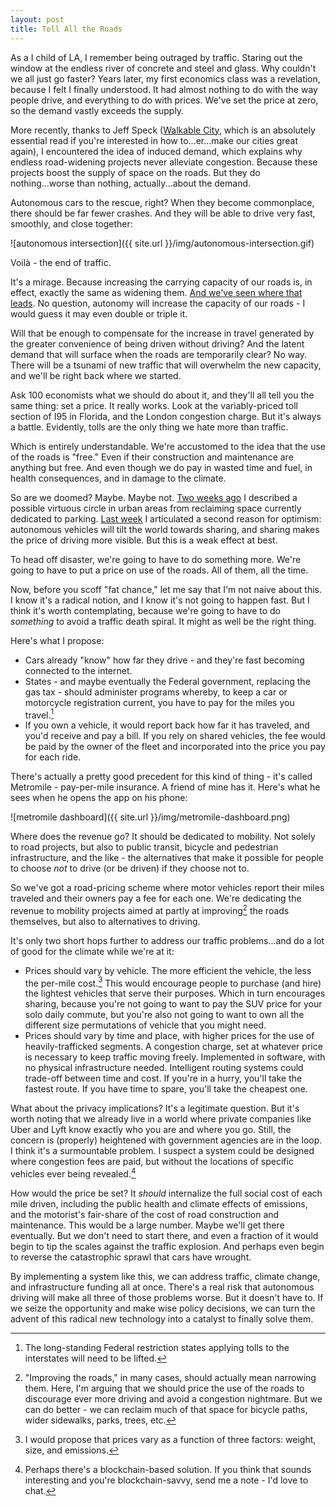 ```yaml
--- 
layout: post
title: Toll All the Roads 
--- 
```


As a I child of LA, I remember being outraged by traffic. Staring out the window at the endless river of concrete and steel and glass. Why couldn't we all just go faster? Years later, my first economics class was a revelation, because I felt I finally understood. It had almost nothing to do with the way people drive, and everything to do with prices. We've set the price at zero, so the demand vastly exceeds the supply.

More recently, thanks to Jeff Speck ([Walkable City][walkable-city], which is an absolutely essential read if you're interested in how to...er...make our cities great again), I encountered the idea of induced demand, which explains why endless road-widening projects never alleviate congestion. Because these projects boost the supply of space on the roads. But they do nothing...worse than nothing, actually...about the demand.

Autonomous cars to the rescue, right? When they become commonplace, there should be far fewer crashes. And they will be able to drive very fast, smoothly, and close together: 

![autonomous intersection]({{ site.url }}/img/autonomous-intersection.gif)

Voilà - the end of traffic. 

It's a mirage. Because increasing the carrying capacity of our roads is, in effect, exactly the same as widening them. [And we've seen where that leads][LA-405]. No question, autonomy will increase the capacity of our roads - I would guess it may even double or triple it.

Will that be enough to compensate for the increase in travel generated by the greater convenience of being driven without driving? And the latent demand that will surface when the roads are temporarily clear? No way. There will be a tsunami of new traffic that will overwhelm the new capacity, and we'll be right back where we started.

Ask 100 economists what we should do about it, and they'll all tell you the same thing: set a price. It really works. Look at the variably-priced toll section of I95 in Florida, and the London congestion charge. But it's always a battle. Evidently, tolls are the only thing we hate more than traffic. 

Which is entirely understandable. We're accustomed to the idea that the use of the roads is "free." Even if their construction and maintenance are anything but free. And even though we do pay in wasted time and fuel, in health consequences, and in damage to the climate.

So are we doomed? Maybe. Maybe not. [Two weeks ago][parking-post] I described a possible virtuous circle in urban areas from reclaiming space currently dedicated to parking. [Last week][congestion-1st-post] I articulated a second reason for optimism: autonomous vehicles will tilt the world towards sharing, and sharing makes the price of driving more visible. But this is a weak effect at best. 

To head off disaster, we're going to have to do something more. We're going to have to put a price on use of the roads. All of them, all the time. 

Now, before you scoff "fat chance," let me say that I'm not naive about this. I know it's a radical notion, and I know it's not going to happen fast. But I think it's worth contemplating, because we're going to have to do _something_ to avoid a traffic death spiral. It might as well be the right thing. 

Here's what I propose:

* Cars already "know" how far they drive -  and they're fast becoming connected to the internet.  
* States - and maybe eventually the Federal government, replacing the gas tax - should administer programs whereby, to keep a car or motorcycle registration current, you have to pay for the miles you travel.[^1]
* If you own a vehicle, it would report back how far it has traveled, and you'd receive and pay a bill. If you rely on shared vehicles, the fee would be paid by the owner of the fleet and incorporated into the price you pay for each ride.

There's actually a pretty good precedent for this kind of thing - it's called Metromile - pay-per-mile insurance. A friend of mine has it. Here's what he sees when he opens the app on his phone:

![metromile dashboard]({{ site.url }}/img/metromile-dashboard.png)

Where does the revenue go? It should be dedicated to mobility. Not solely to road projects, but also to public transit, bicycle and pedestrian infrastructure, and the like - the alternatives that make it possible for people to choose *not* to drive (or be driven) if they choose not to. 

So we've got a road-pricing scheme where motor vehicles report their miles traveled and their owners pay a fee for each one. We're dedicating the revenue to mobility projects aimed at partly at improving[^2] the roads themselves, but also to alternatives to driving.

It's only two short hops further to address our traffic problems...and do a lot of good for the climate while we're at it:

* Prices should vary by vehicle. The more efficient the vehicle, the less the per-mile cost.[^3] This would encourage people to purchase (and hire) the lightest vehicles that serve their purposes. Which in turn encourages sharing, because you're not going to want to pay the SUV price for your solo daily commute, but you're also not going to want to own all the different size permutations of vehicle that you might need. 
* Prices should vary by time and place, with higher prices for the use of heavily-trafficked segments. A congestion charge, set at whatever price is necessary to keep traffic moving freely. Implemented in software, with no physical infrastructure needed. Intelligent routing systems could trade-off between time and cost. If you're in a hurry, you'll take the fastest route. If you have time to spare, you'll take the cheapest one.

What about the privacy implications? It's a legitimate question. But it's worth noting that we already live in a world where private companies like Uber and Lyft know exactly who you are and where you go. Still, the concern is (properly) heightened with government agencies are in the loop. I think it's a surmountable problem. I suspect a system could be designed where congestion fees are paid, but without the locations of specific vehicles ever being revealed.[^4]

How would the price be set? It _should_ internalize the full social cost of each mile driven, including the public health and climate effects of emissions, and the motorist's fair-share of the cost of road construction and maintenance. This would be a large number. Maybe we'll get there eventually. But we don't need to start there, and even a fraction of it would begin to tip the scales against the traffic explosion. And perhaps even begin to reverse the catastrophic sprawl that cars have wrought.

By implementing a system like this, we can address traffic, climate change, and infrastructure funding all at once. There's a real risk that autonomous driving will make all three of those problems worse. But it doesn't have to. If we seize the opportunity and make wise policy decisions, we can turn the advent of this radical new technology into a catalyst  to finally solve them. 

[^1]: The long-standing Federal restriction states applying tolls to the interstates will need to be lifted.   
[^2]: "Improving the roads," in many cases, should actually mean narrowing them. Here, I'm arguing that we should price the use of the roads to discourage ever more driving and avoid a congestion nightmare. But we can do better - we can reclaim much of that space for bicycle paths, wider sidewalks, parks, trees, etc.
[^3]: I would propose that prices vary as a function of three factors: weight, size, and emissions.
[^4]: Perhaps there's a blockchain-based solution. If you think that sounds interesting and you're blockchain-savvy, send me a note - I'd love to chat.

[walkable-city]: http://amzn.to/24KGpVT
[LA-405]: http://www.laweekly.com/news/11-billion-and-five-years-later-the-405-congestion-relief-project-is-a-fail-5415772
[parking-post]: https://medium.com/@scottforman/autonomous-cars-and-the-end-of-parking-26102024f8dc
[congestion-1st-post]: https://medium.com/@scottforman/are-we-headed-for-an-autonomous-car-congestion-nightmare-maybe-not-5eeff7c1b74e#
